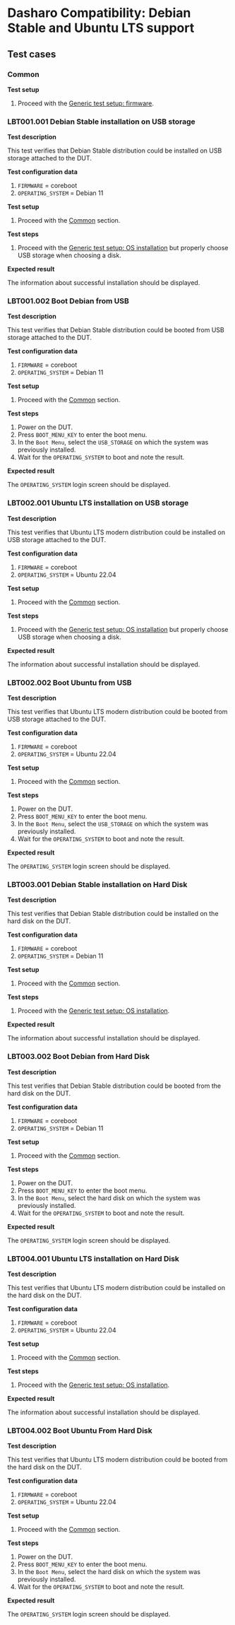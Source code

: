 # Dasharo Compatibility: Debian Stable and Ubuntu LTS support

## Test cases

### Common

**Test setup**

1. Proceed with the
    [Generic test setup: firmware](../../generic-test-setup/#firmware).

### LBT001.001 Debian Stable installation on USB storage

**Test description**

This test verifies that Debian Stable distribution could be installed on USB
storage attached to the DUT.

**Test configuration data**

1. `FIRMWARE` = coreboot
1. `OPERATING_SYSTEM` = Debian 11

**Test setup**

1. Proceed with the [Common](#common) section.

**Test steps**

1. Proceed with the
    [Generic test setup: OS installation](../../generic-test-setup#os-installation)
    but properly choose USB storage when choosing a disk.

**Expected result**

The information about successful installation should be displayed.

### LBT001.002 Boot Debian from USB

**Test description**

This test verifies that Debian Stable distribution could be booted from USB
storage attached to the DUT.

**Test configuration data**

1. `FIRMWARE` = coreboot
1. `OPERATING_SYSTEM` = Debian 11

**Test setup**

1. Proceed with the [Common](#common) section.

**Test steps**

1. Power on the DUT.
1. Press `BOOT_MENU_KEY` to enter the boot menu.
1. In the `Boot Menu`, select the `USB_STORAGE` on which the system was
    previously installed.
1. Wait for the `OPERATING_SYSTEM` to boot and note the result.

**Expected result**

The `OPERATING_SYSTEM` login screen should be displayed.

### LBT002.001 Ubuntu LTS installation on USB storage

**Test description**

This test verifies that Ubuntu LTS modern distribution could be installed on USB
storage attached to the DUT.

**Test configuration data**

1. `FIRMWARE` = coreboot
1. `OPERATING_SYSTEM` = Ubuntu 22.04

**Test setup**

1. Proceed with the [Common](#common) section.

**Test steps**

1. Proceed with the
    [Generic test setup: OS installation](../../generic-test-setup#os-installation)
    but properly choose USB storage when choosing a disk.

**Expected result**

The information about successful installation should be displayed.

### LBT002.002 Boot Ubuntu from USB

**Test description**

This test verifies that Ubuntu LTS modern distribution could be booted from USB
storage attached to the DUT.

**Test configuration data**

1. `FIRMWARE` = coreboot
1. `OPERATING_SYSTEM` = Ubuntu 22.04

**Test setup**

1. Proceed with the [Common](#common) section.

**Test steps**

1. Power on the DUT.
1. Press `BOOT_MENU_KEY` to enter the boot menu.
1. In the `Boot Menu`, select the `USB_STORAGE` on which the system was
    previously installed.
1. Wait for the `OPERATING_SYSTEM` to boot and note the result.

**Expected result**

The `OPERATING_SYSTEM` login screen should be displayed.

### LBT003.001 Debian Stable installation on Hard Disk

**Test description**

This test verifies that Debian Stable distribution could be installed on the
hard disk on the DUT.

**Test configuration data**

1. `FIRMWARE` = coreboot
1. `OPERATING_SYSTEM` = Debian 11

**Test setup**

1. Proceed with the [Common](#common) section.

**Test steps**

1. Proceed with the
    [Generic test setup: OS installation](../../generic-test-setup#os-installation).

**Expected result**

The information about successful installation should be displayed.

### LBT003.002 Boot Debian from Hard Disk

**Test description**

This test verifies that Debian Stable distribution could be booted from the
hard disk on the DUT.

**Test configuration data**

1. `FIRMWARE` = coreboot
1. `OPERATING_SYSTEM` = Debian 11

**Test setup**

1. Proceed with the [Common](#common) section.

**Test steps**

1. Power on the DUT.
1. Press `BOOT_MENU_KEY` to enter the boot menu.
1. In the `Boot Menu`, select the hard disk on which the system was previously
    installed.
1. Wait for the `OPERATING_SYSTEM` to boot and note the result.

**Expected result**

The `OPERATING_SYSTEM` login screen should be displayed.

### LBT004.001 Ubuntu LTS installation on Hard Disk

**Test description**

This test verifies that Ubuntu LTS modern distribution could be installed on the
hard disk on the DUT.

**Test configuration data**

1. `FIRMWARE` = coreboot
1. `OPERATING_SYSTEM` = Ubuntu 22.04

**Test setup**

1. Proceed with the [Common](#common) section.

**Test steps**

1. Proceed with the
    [Generic test setup: OS installation](../../generic-test-setup#os-installation).

**Expected result**

The information about successful installation should be displayed.

### LBT004.002 Boot Ubuntu From Hard Disk

**Test description**

This test verifies that Ubuntu LTS modern distribution could be booted from the
hard disk on the DUT.

**Test configuration data**

1. `FIRMWARE` = coreboot
1. `OPERATING_SYSTEM` = Ubuntu 22.04

**Test setup**

1. Proceed with the [Common](#common) section.

**Test steps**

1. Power on the DUT.
1. Press `BOOT_MENU_KEY` to enter the boot menu.
1. In the `Boot Menu`, select the hard disk on which the system was previously
    installed.
1. Wait for the `OPERATING_SYSTEM` to boot and note the result.

**Expected result**

The `OPERATING_SYSTEM` login screen should be displayed.
